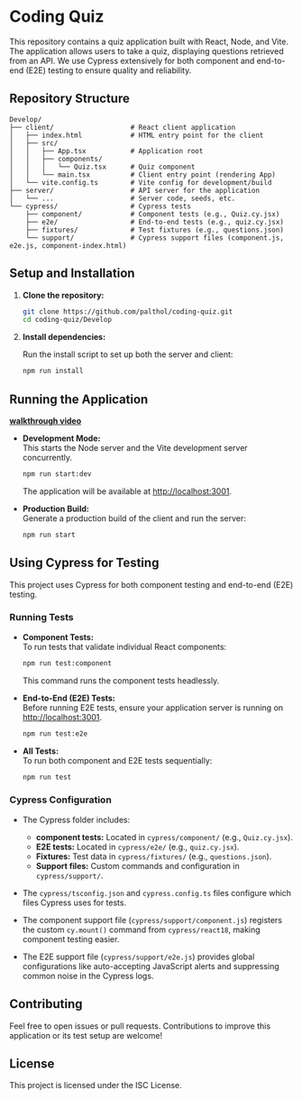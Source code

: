 # Coding Quiz

This repository contains a quiz application built with React, Node, and Vite. The application allows users to take a quiz, displaying questions retrieved from an API. We use Cypress extensively for both component and end-to-end (E2E) testing to ensure quality and reliability.

## Repository Structure

```
Develop/
├── client/                   # React client application
│   ├── index.html            # HTML entry point for the client
│   ├── src/
│   │   ├── App.tsx           # Application root
│   │   ├── components/
│   │   │   └── Quiz.tsx      # Quiz component
│   │   └── main.tsx          # Client entry point (rendering App)
│   └── vite.config.ts        # Vite config for development/build
├── server/                   # API server for the application
│   └── ...                   # Server code, seeds, etc.
└── cypress/                  # Cypress tests
    ├── component/            # Component tests (e.g., Quiz.cy.jsx)
    ├── e2e/                  # End-to-end tests (e.g., quiz.cy.jsx)
    ├── fixtures/             # Test fixtures (e.g., questions.json)
    └── support/              # Cypress support files (component.js, e2e.js, component-index.html)
```

## Setup and Installation

1. **Clone the repository:**

   ```bash
   git clone https://github.com/palthol/coding-quiz.git
   cd coding-quiz/Develop
   ```

2. **Install dependencies:**

   Run the install script to set up both the server and client:

   ```bash
   npm run install
   ```

## Running the Application

**[walkthrough video](https://drive.google.com/file/d/180R6EdnSEbXN3d0zaLhKKoDNgC_rZsVm/view?usp=drive_link)**



- **Development Mode:**  
  This starts the Node server and the Vite development server concurrently.

  ```bash
  npm run start:dev
  ```

  The application will be available at [http://localhost:3001](http://localhost:3001).

- **Production Build:**  
  Generate a production build of the client and run the server:

  ```bash
  npm run start
  ```

## Using Cypress for Testing

This project uses Cypress for both component testing and end-to-end (E2E) testing.

### Running Tests

- **Component Tests:**  
  To run tests that validate individual React components:

  ```bash
  npm run test:component
  ```

  This command runs the component tests headlessly.

- **End-to-End (E2E) Tests:**  
  Before running E2E tests, ensure your application server is running on [http://localhost:3001](http://localhost:3001).

  ```bash
  npm run test:e2e
  ```

- **All Tests:**  
  To run both component and E2E tests sequentially:

  ```bash
  npm run test
  ```





### Cypress Configuration

- The Cypress folder includes:
  - **component tests:** Located in `cypress/component/` (e.g., `Quiz.cy.jsx`).
  - **E2E tests:** Located in `cypress/e2e/` (e.g., `quiz.cy.jsx`).
  - **Fixtures:** Test data in `cypress/fixtures/` (e.g., `questions.json`).
  - **Support files:** Custom commands and configuration in `cypress/support/`.

- The `cypress/tsconfig.json` and `cypress.config.ts` files configure which files Cypress uses for tests.

- The component support file (`cypress/support/component.js`) registers the custom `cy.mount()` command from `cypress/react18`, making component testing easier.

- The E2E support file (`cypress/support/e2e.js`) provides global configurations like auto-accepting JavaScript alerts and suppressing common noise in the Cypress logs.

## Contributing

Feel free to open issues or pull requests. Contributions to improve this application or its test setup are welcome!

## License

This project is licensed under the ISC License.
